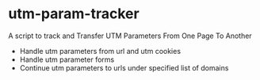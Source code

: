 # utm-param-tracker

A script to track  and Transfer UTM Parameters From One Page To Another

*   Handle utm parameters from url and  utm cookies
*   Handle utm parameter forms
*   Continue utm parameters  to urls under  specified list of domains  
